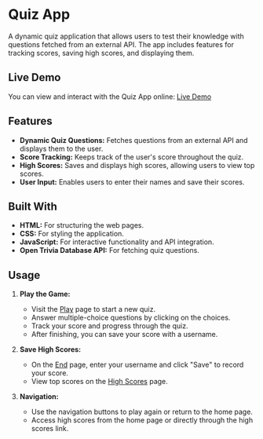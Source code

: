 # Quiz App

A dynamic quiz application that allows users to test their knowledge with questions fetched from an external API. The app includes features for tracking scores, saving high scores, and displaying them.

## Live Demo

You can view and interact with the Quiz App online: [Live Demo](https://quiz39.netlify.app)

## Features

- **Dynamic Quiz Questions:** Fetches questions from an external API and displays them to the user.
- **Score Tracking:** Keeps track of the user's score throughout the quiz.
- **High Scores:** Saves and displays high scores, allowing users to view top scores.
- **User Input:** Enables users to enter their names and save their scores.

## Built With

- **HTML:** For structuring the web pages.
- **CSS:** For styling the application.
- **JavaScript:** For interactive functionality and API integration.
- **Open Trivia Database API:** For fetching quiz questions.

## Usage

1. **Play the Game:**
   - Visit the [Play](./game.html) page to start a new quiz.
   - Answer multiple-choice questions by clicking on the choices.
   - Track your score and progress through the quiz.
   - After finishing, you can save your score with a username.

2. **Save High Scores:**
   - On the [End](./end.html) page, enter your username and click "Save" to record your score.
   - View top scores on the [High Scores](./highscores.html) page.

3. **Navigation:**
   - Use the navigation buttons to play again or return to the home page.
   - Access high scores from the home page or directly through the high scores link.
